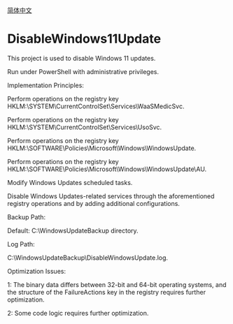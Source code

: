 [简体中文](README.md)

# DisableWindows11Update
This project is used to disable Windows 11 updates.

Run under PowerShell with administrative privileges.


Implementation Principles:


Perform operations on the registry key HKLM:\SYSTEM\CurrentControlSet\Services\WaaSMedicSvc.

Perform operations on the registry key HKLM:\SYSTEM\CurrentControlSet\Services\UsoSvc.

Perform operations on the registry key HKLM:\SOFTWARE\Policies\Microsoft\Windows\WindowsUpdate.

Perform operations on the registry key HKLM:\SOFTWARE\Policies\Microsoft\Windows\WindowsUpdate\AU.

Modify Windows Updates scheduled tasks.

Disable Windows Updates-related services through the aforementioned registry operations and by adding additional configurations.


Backup Path:


Default: C:\WindowsUpdateBackup directory.

Log Path:


C:\WindowsUpdateBackup\DisableWindowsUpdate.log.


Optimization Issues: 


1:  The binary data differs between 32-bit and 64-bit operating systems, and the structure of the FailureActions key in the registry requires further optimization.

2:  Some code logic requires further optimization.
